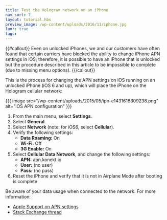 ```yaml
---
title: Test the Hologram network on an iPhone
nav_sort: 7
layout: tutorial.hbs
preview_image: /wp-content/uploads/2016/11/iphone.jpg
lunr: true
tags:
---
```


{{#callout}}
Even on unlocked iPhones, we and
our customers have often found that certain carriers have blocked the
ability to change iPhone APN settings in iOS; therefore, it is possible
to have an iPhone that is unlocked but the procedure described in this
article to be impossible to complete (due to missing menu options).
{{/callout}}

This is the process for changing the APN
settings on iOS running on an unlocked iPhone (iOS 6 and up), which will
place the iPhone on the Hologram cellular network:

{{{ image src="/wp-content/uploads/2015/05/ipn-e1431618309238.png"
    alt="iOS APN configuration" }}}

1.  From the main menu, select **Settings**.
2.  Select **General**.
3.  Select **Network** (note: for iOS6, select **Cellular**).
4.  Verify the following settings:
    * **Data Roaming:** On
    * **Wi-Fi:** Off
    * **3G Enable:** On
5.  Select **Cellular Data Network**, and change the following settings:
    * **APN:** apn.konekt.io
    * **User:** (no user)
    * **Pass:** (no pass)
6.  Reset the iPhone and verify that it is not in Airplane Mode after
    booting is complete

Be aware of your data usage when connected to the network. For more
information:

-   [Apple Support on APN settings](https://support.apple.com/en-us/HT201699)
-   [Stack Exchange thread](https://apple.stackexchange.com/questions/103651/where-can-i-find-the-apn-settings-for-an-unlocked-att-iphone-4-running-ios-7)

